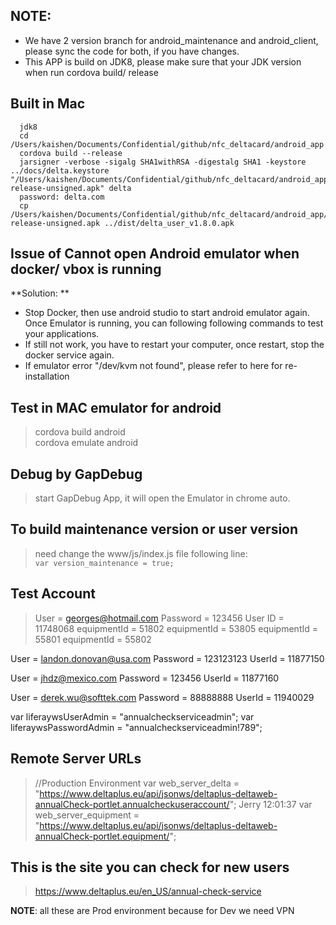 ## NOTE:
- We have 2 version branch for android_maintenance and android_client, please sync the code for both, if you have changes.
- This APP is build on JDK8, please make sure that your JDK version when run cordova build/ release

## Built in Mac
> 
```
  jdk8 
  cd /Users/kaishen/Documents/Confidential/github/nfc_deltacard/android_app  
  cordova build --release  
  jarsigner -verbose -sigalg SHA1withRSA -digestalg SHA1 -keystore ../docs/delta.keystore "/Users/kaishen/Documents/Confidential/github/nfc_deltacard/android_app/platforms/android/build/outputs/apk/android-release-unsigned.apk" delta  
  password: delta.com
  cp /Users/kaishen/Documents/Confidential/github/nfc_deltacard/android_app/platforms/android/build/outputs/apk/android-release-unsigned.apk ../dist/delta_user_v1.8.0.apk  
```
## Issue of Cannot open Android emulator when docker/ vbox is running  
**Solution: **
- Stop Docker, then use android studio to start android emulator again. Once Emulator is running, you can following following commands to test your applications.
- If still not work, you have to restart your computer, once restart, stop the docker service again.
- If emulator error "/dev/kvm not found", please refer to here for re-installation

## Test in MAC emulator for android
> cordova build android  
  cordova emulate android
  

## Debug by GapDebug
> start GapDebug App, it will open the Emulator in chrome auto.

  
## To build maintenance version or user version
> need change the www/js/index.js file following line:  
`var version_maintenance = true;`
  




## Test Account
> User = georges@hotmail.com
  Password = 123456
  User ID = 11748068
  equipmentId = 51802
  equipmentId = 53805
  equipmentId = 55801
  equipmentId = 55802
  
  User = landon.donovan@usa.com
  Password = 123123123
  UserId = 11877150
  
  User = jhdz@mexico.com
  Password = 123456
  UserId = 11877160
  
  User = derek.wu@softtek.com
  Password = 88888888
  UserId = 11940029
  
  var liferaywsUserAdmin = "annualcheckserviceadmin";
  var liferaywsPasswordAdmin = "annualcheckserviceadmin!789";
  
## Remote Server URLs
> //Production Environment
  var web_server_delta = "https://www.deltaplus.eu/api/jsonws/deltaplus-deltaweb-annualCheck-portlet.annualcheckuseraccount/";
  Jerry  12:01:37
  var web_server_equipment = "https://www.deltaplus.eu/api/jsonws/deltaplus-deltaweb-annualCheck-portlet.equipment/";
  
## This is the site you can check for new users
> https://www.deltaplus.eu/en_US/annual-check-service

**NOTE**: all these are Prod environment because for Dev we need VPN


